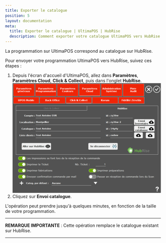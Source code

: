 ```yaml
---
title: Exporter le catalogue
position: 5
layout: documentation
meta:
  title: Exporter le catalogue | UltimaPOS | HubRise
  description: Comment exporter votre catalogue UltimaPOS vers HubRise.
---
```


La programmation sur UltimaPOS correspond au catalogue sur HubRise.

Pour envoyer votre programmation UltimaPOS vers HubRise, suivez ces étapes :

1. Depuis l'écran d'accueil d'UltimaPOS, allez dans **Paramètres**, **Paramètres Cloud**, **Click & Collect**, puis dans l'onglet **HubRise**.
   ![Exporter le catalogue - Envoi catalogue](./images/003-ultimapos-connecte.png)
2. Cliquez sur **Envoi catalogue**.

L'opération peut prendre jusqu'à quelques minutes, en fonction de la taille de votre programmation.

---

**REMARQUE IMPORTANTE** : Cette opération remplace le catalogue existant sur HubRise.

---
